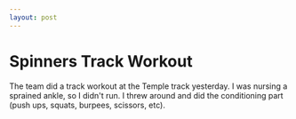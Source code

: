 ```yaml
---
layout: post
---
```


# Spinners Track Workout

The team did a track workout at the Temple track yesterday. I was nursing a sprained ankle, so I didn&#39;t run. I threw around and did the conditioning part (push ups, squats, burpees, scissors, etc).